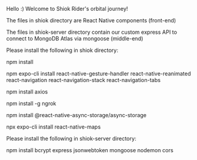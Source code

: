 Hello :) Welcome to Shiok Rider's orbital journey!

The files in shiok directory are React Native components (front-end)

The files in shiok-server directory contain our custom express API to connect to MongoDB Atlas via mongoose (middle-end)

Please install the following in shiok directory:

npm install

npm expo-cli install react-native-gesture-handler react-native-reanimated react-navigation react-navigation-stack react-navigation-tabs

npm install axios

npm install -g ngrok

npm install @react-native-async-storage/async-storage

npx expo-cli install react-native-maps

Please install the following in shiok-server directory:

npm install bcrypt express jsonwebtoken mongoose nodemon cors


